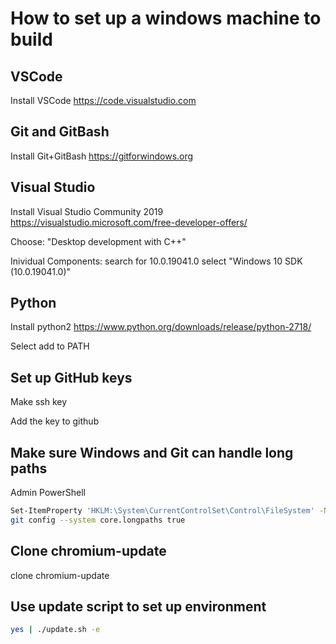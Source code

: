 # How to set up a windows machine to build

## VSCode

Install VSCode https://code.visualstudio.com

## Git and GitBash

Install Git+GitBash https://gitforwindows.org

## Visual Studio

Install Visual Studio Community 2019 https://visualstudio.microsoft.com/free-developer-offers/

Choose: "Desktop development with C++"

Inividual Components: search for 10.0.19041.0 select "Windows 10 SDK (10.0.19041.0)"

## Python

Install python2 https://www.python.org/downloads/release/python-2718/

Select add to PATH

## Set up GitHub keys

Make ssh key

Add the key to github

## Make sure Windows and Git can handle long paths

Admin PowerShell
```bash
Set-ItemProperty 'HKLM:\System\CurrentControlSet\Control\FileSystem' -Name 'LongPathsEnabled' -value 1
git config --system core.longpaths true
```

## Clone chromium-update

clone chromium-update

## Use update script to set up environment

```bash
yes | ./update.sh -e
```
